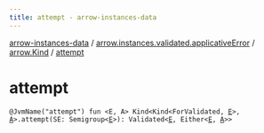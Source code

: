 ```yaml
---
title: attempt - arrow-instances-data
---
```


[arrow-instances-data](../../index.html) / [arrow.instances.validated.applicativeError](../index.html) / [arrow.Kind](index.html) / [attempt](./attempt.html)

# attempt

`@JvmName("attempt") fun <E, A> Kind<Kind<ForValidated, `[`E`](attempt.html#E)`>, `[`A`](attempt.html#A)`>.attempt(SE: Semigroup<`[`E`](attempt.html#E)`>): Validated<`[`E`](attempt.html#E)`, Either<`[`E`](attempt.html#E)`, `[`A`](attempt.html#A)`>>`